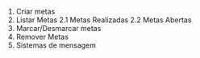 1. Criar metas
2. Listar Metas
   2.1 Metas Realizadas
   2.2 Metas Abertas
3. Marcar/Desmarcar metas
4. Remover Metas
5. Sistemas de mensagem
